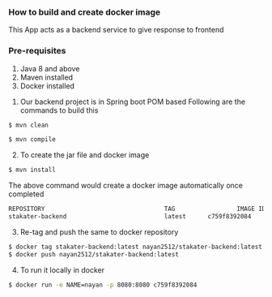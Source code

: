 ### How to build and create docker image

This App acts as a backend service to give response to frontend
### Pre-requisites
1. Java 8 and above
2. Maven installed
3. Docker installed



1) Our backend project is in Spring boot POM based Following are the commands to build this
 ```bash
$ mvn clean
```
```bash
$ mvn compile
```
2)  To create the jar file and docker image
```bash
$ mvn install
````
The above command would create a docker image automatically once completed
```bash
REPOSITORY                                 TAG                 IMAGE ID            CREATED             SIZE
stakater-backend                           latest      c759f8392084        2 minutes ago       122MB
```
3) Re-tag and push the same to docker repository
```bash
$ docker tag stakater-backend:latest nayan2512/stakater-backend:latest
$ docker push nayan2512/stakater-backend:latest
```` 
4) To run it locally in docker
```bash
$ docker run -e NAME=nayan -p 8080:8080 c759f8392084
````

